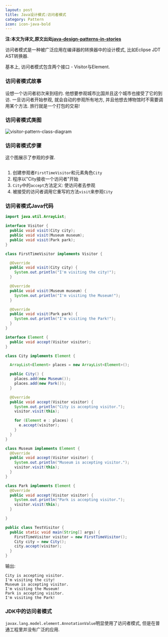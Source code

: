 ```yaml
---
layout: post
title: Java设计模式:访问者模式
category: Pattern
icon: icon-java-bold
---
```


**注:本文为译文,原文出处[java-design-patterns-in-stories](http://www.programcreek.com/java-design-patterns-in-stories/)**

访问者模式是一种被广泛应用在编译器的转换器中的设计模式, 比如Eclipse JDT AST转换器.

基本上, 访问者模式包含两个接口 - Visitor与Element.



### **访问者模式故事**

设想一个访问者初次来到纽约. 他想要参观城市比国并且这个城市也接受了它的到访. 一旦访问者开始参观, 就会自动的参观所有地方, 并且他想去博物馆时不需要调用某个方法. 旅行就是一个打包的交易!

### **访问者模式类图**

<img class="alignleft size-full wp-image-8094" alt="visitor-pattern-class-diagram" src="http://www.programcreek.com/wp-content/uploads/2011/05/visitor-pattern-class-diagram.jpg">

### **访问者模式步骤**

这个图展示了参观的步骤.

<img class="alignleft size-full wp-image-3016" title="VisitorPatternWorkFlow" alt="" src="http://www.programcreek.com/wp-content/uploads/2011/05/VisitorPatternWorkFlow.jpg">

1. 创建参观者`FirstTimeVisitor`和元素角色`City`
2. 程序以"City接收一个访问者"开始
3. `City`中的`accept`方法定义: 使访问者去参观
4. 被接受的访问者调用它重写的方法`visit`来参观`City`

### **访问者模式Java代码**

``` java
import java.util.ArrayList;

interface Visitor {
  public void visit(City city);
  public void visit(Museum museum);
  public void visit(Park park);
}

class FirstTimeVisitor implements Visitor {

  @Override
  public void visit(City city) {
    System.out.println("I'm visiting the city!");
  }

  @Override
  public void visit(Museum museum) {
    System.out.println("I'm visiting the Museum!");
  }

  @Override
  public void visit(Park park) {
    System.out.println("I'm visiting the Park!");
  }
}

interface Element {
  public void accept(Visitor visitor);
}

class City implements Element {

  ArrayList<Element> places = new ArrayList<Element>();

  public City() {
    places.add(new Museum());
    places.add(new Park());
  }

  @Override
  public void accept(Visitor visitor) {
    System.out.println("City is accepting visitor.");
    visitor.visit(this);

    for (Element e : places) {
      e.accept(visitor);
    }
  }
}

class Museum implements Element {
  @Override
  public void accept(Visitor visitor) {
    System.out.println("Museum is accepting visitor.");
    visitor.visit(this);
  }
}

class Park implements Element {
  @Override
  public void accept(Visitor visitor) {
    System.out.println("Park is accepting visitor.");
    visitor.visit(this);
  }

}

public class TestVisitor {
  public static void main(String[] args) {
    FirstTimeVisitor visitor = new FirstTimeVisitor();
    City city = new City();
    city.accept(visitor);
  }
}
```
输出:
``` text
City is accepting visitor.
I'm visiting the city!
Museum is accepting visitor.
I'm visiting the Museum!
Park is accepting visitor.
I'm visiting the Park!
```

### **JDK中的访问者模式**

`javax.lang.model.element.AnnotationValue`明显使用了访问者模式, 但是在普通工程里并没有广泛的应用.
